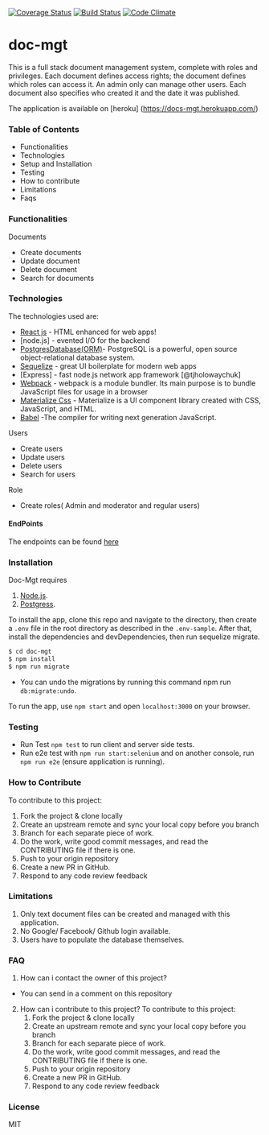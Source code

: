 [![Coverage Status](https://coveralls.io/repos/github/andela-ookwuolisa/doc-mgt/badge.svg?branch=develop)](https://coveralls.io/github/andela-ookwuolisa/doc-mgt?branch=develop)
[![Build Status](https://travis-ci.org/andela-ookwuolisa/doc-mgt.svg?branch=develop)](https://travis-ci.org/andela-ookwuolisa/doc-mgt)
[![Code Climate](https://codeclimate.com/github/andela-ookwuolisa/doc-mgt/badges/gpa.svg)](https://codeclimate.com/github/andela-ookwuolisa/doc-mgt)
# doc-mgt

This is a full stack document management system, complete with roles and privileges. Each document defines access rights; the document defines which roles can access it. An admin only can manage other users. Each document also specifies who created it and the date it was published.

The application is available on [heroku] (https://docs-mgt.herokuapp.com/)

### Table of Contents

  - Functionalities
  - Technologies
  - Setup and Installation
  - Testing
  - How to contribute
  - Limitations
  - Faqs
  
### Functionalities

Documents
- Create documents
- Update document
- Delete document
- Search for documents

### Technologies 
The technologies used are:

* [React js](https://facebook.github.io/react/) - HTML enhanced for web apps!
* [node.js] - evented I/O for the backend
* [PostgresDatabase(ORM)](https://www.postgresql.org/)- PostgreSQL is a powerful, open source object-relational database system. 
* [Sequelize](http://docs.sequelizejs.com/) - great UI boilerplate for modern web apps
* [Express] - fast node.js network app framework [@tjholowaychuk]
* [Webpack](https://webpack.js.org/) - webpack is a module bundler. Its main purpose is to bundle JavaScript files for usage in a browser
* [Materialize Css](http://breakdance.io) - Materialize is a UI component library created with CSS, JavaScript, and HTML.
* [Babel](https://babeljs.io/) -The compiler for writing next generation JavaScript.



Users
- Create users
- Update users
- Delete users
- Search for users

Role
- Create roles( Admin and moderator and regular users)
 
#### EndPoints
The endpoints can be found [here](http://docs-mgt.herokuapp.com/docs/)

### Installation
Doc-Mgt requires 

1. [Node.js](https://nodejs.org/).
2. [Postgress](https://www.postgresql.org/download/).

To install the app, clone this repo and navigate to the directory, then create a `.env` file  in the root directory as described in the `.env-sample`. After that, install the dependencies and devDependencies, then run sequelize migrate.

```sh
$ cd doc-mgt
$ npm install
$ npm run migrate
```
- You can undo the migrations by running this command npm run `db:migrate:undo`.

To run the app, use `npm start` and open `localhost:3000` on your browser.

### Testing 
- Run Test `npm test` to run client and server side tests.
- Run e2e test with `npm run start:selenium` and on another console, run `npm run e2e` (ensure application is running).


### How to Contribute
To contribute to this project:
1. Fork the project & clone locally
2. Create an upstream remote and sync your local copy before you branch
3. Branch for each separate piece of work.
4. Do the work, write good commit messages, and read the CONTRIBUTING file if there is one.
5. Push to your origin repository
6. Create a new PR in GitHub.
7. Respond to any code review feedback

### Limitations
1. Only text document files can be created and managed with this application.
2. No Google/ Facebook/ Github login available.
3. Users have to populate the database themselves.

### FAQ
1. How can i contact the owner of this project?
- You can send in a comment on this repository
2. How can i contribute to this project?
    To contribute to this project:
    1. Fork the project & clone locally
    2. Create an upstream remote and sync your local copy before you branch
    3. Branch for each separate piece of work.
    4. Do the work, write good commit messages, and read the CONTRIBUTING file if there is one.
    5. Push to your origin repository
    6. Create a new PR in GitHub.
    7. Respond to any code review feedback

### License 
MIT